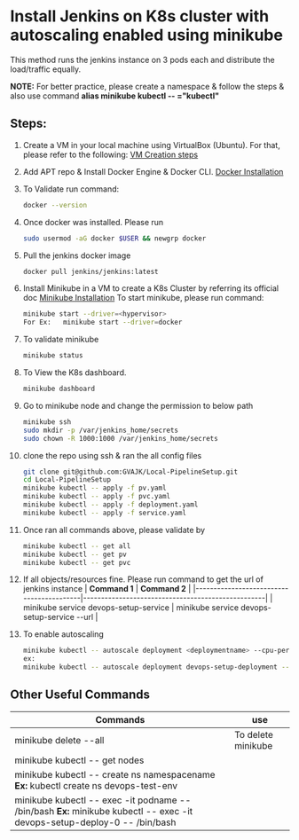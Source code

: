 # Install Jenkins on K8s cluster with autoscaling enabled using minikube
This method runs the jenkins instance on 3 pods each and distribute the load/traffic equally.

**NOTE:** For better practice, please create a namespace & follow the steps & also use command **alias minikube kubectl -- ="kubectl"**

## Steps:

1. Create a VM in your local machine using VirtualBox (Ubuntu). For that, please refer to the following:
   [VM Creation steps](https://github.com/DevOps-Training-AJK/DevOps-SelfLearning/blob/main/Virtualization/README.md)

2. Add APT repo & Install Docker Engine & Docker CLI.
   [Docker Installation](https://docs.docker.com/engine/install/ubuntu/)

3. To Validate run command:
   ```bash
   docker --version

4. Once docker was installed. Please run
   ```bash
   sudo usermod -aG docker $USER && newgrp docker

5. Pull the jenkins docker image
   ```bash
   docker pull jenkins/jenkins:latest

6. Install Minikube in a VM to create a K8s Cluster by referring its official doc
   [Minikube Installation](https://minikube.sigs.k8s.io/docs/start/?arch=%2Flinux%2Fx86-64%2Fstable%2Fbinary+download)
   To start minikube, please run command:
   ```bash
   minikube start --driver=<hypervisor>
   For Ex:   minikube start --driver=docker

6. To validate minikube
   ```bash
   minikube status

7. To View the K8s dashboard.
   ```bash
   minikube dashboard
8. Go to minikube node and change the permission to below path
   ```bash
   minikube ssh
   sudo mkdir -p /var/jenkins_home/secrets
   sudo chown -R 1000:1000 /var/jenkins_home/secrets
9. clone the repo using ssh & ran the all config files
    ```bash
    git clone git@github.com:GVAJK/Local-PipelineSetup.git
    cd Local-PipelineSetup
    minikube kubectl -- apply -f pv.yaml
    minikube kubectl -- apply -f pvc.yaml
    minikube kubectl -- apply -f deployment.yaml
    minikube kubectl -- apply -f service.yaml

10. Once ran all commands above, please validate by
    ```bash
    minikube kubectl -- get all
    minikube kubectl -- get pv
    minikube kubectl -- get pvc

11. If all objects/resources  fine. Please run command to get the url of jenkins instance
    | **Command 1** | **Command 2** |
    |------------------------------------------|---------------------------------------------------|
    | minikube service devops-setup-service    | minikube service devops-setup-service --url       |

12. To enable autoscaling
    ```bash
    minikube kubectl -- autoscale deployment <deploymentname> --cpu-percent=80 --min=3 --max=10
    ex:
    minikube kubectl -- autoscale deployment devops-setup-deployment --cpu-percent=80 --min=3 --max=10


## Other Useful Commands

   | **Commands** | **use** |
   |-----------------------------------------------------------------------|--------------------------|
   | minikube delete --all                                                  | To delete minikube       |
   | minikube kubectl -- get nodes                                         |        |
   | minikube kubectl -- create ns namespacename **Ex:** kubectl create ns devops-test-env                                |       |
   | minikube kubectl -- exec -it podname -- /bin/bash **Ex:** minikube kubectl -- exec -it devops-setup-deploy-0 -- /bin/bash  |       |

   
